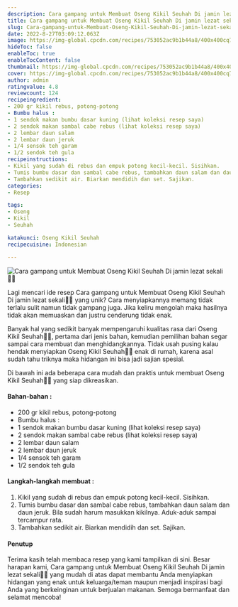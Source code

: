 ```yaml
---
description: Cara gampang untuk Membuat Oseng Kikil Seuhah Di jamin lezat sekali"
title: Cara gampang untuk Membuat Oseng Kikil Seuhah Di jamin lezat sekali
slug: Cara-gampang-untuk-Membuat-Oseng-Kikil-Seuhah-Di-jamin-lezat-sekali
date: 2022-8-27T03:09:12.063Z
image: https://img-global.cpcdn.com/recipes/753052ac9b1b44a8/400x400cq70/photo.jpg
hideToc: false
enableToc: true
enableTocContent: false
thumbnail: https://img-global.cpcdn.com/recipes/753052ac9b1b44a8/400x400cq70/photo.jpg
cover: https://img-global.cpcdn.com/recipes/753052ac9b1b44a8/400x400cq70/photo.jpg
author: admin
ratingvalue: 4.8
reviewcount: 124
recipeingredient:
- 200 gr kikil rebus, potong-potong
- Bumbu halus :
- 1 sendok makan bumbu dasar kuning (lihat koleksi resep saya)
- 2 sendok makan sambal cabe rebus (lihat koleksi resep saya)
- 2 lembar daun salam
- 2 lembar daun jeruk
- 1/4 sensok teh garam
- 1/2 sendok teh gula
recipeinstructions:
- Kikil yang sudah di rebus dan empuk potong kecil-kecil. Sisihkan.
- Tumis bumbu dasar dan sambal cabe rebus, tambahkan daun salam dan daun jeruk. Bila sudah harum masukkan kikilnya. Aduk-aduk sampai tercampur rata.
- Tambahkan sedikit air. Biarkan mendidih dan set. Sajikan.
categories:
- Resep

tags:
- Oseng
- Kikil
- Seuhah

katakunci: Oseng Kikil Seuhah
recipecuisine: Indonesian

---
```


![Cara gampang untuk Membuat Oseng Kikil Seuhah Di jamin lezat sekali👩‍🍳](https://img-global.cpcdn.com/recipes/753052ac9b1b44a8/400x400cq70/photo.jpg)

Lagi mencari ide resep Cara gampang untuk Membuat Oseng Kikil Seuhah Di jamin lezat sekali👩‍🍳 yang unik? Cara menyiapkannya memang tidak terlalu sulit namun tidak gampang juga. Jika keliru mengolah maka hasilnya tidak akan memuaskan dan justru cenderung tidak enak.

Banyak hal yang sedikit banyak mempengaruhi kualitas rasa dari Oseng Kikil Seuhah👩‍🍳, pertama dari jenis bahan, kemudian pemilihan bahan segar sampai cara membuat dan menghidangkannya. Tidak usah pusing kalau hendak menyiapkan Oseng Kikil Seuhah👩‍🍳 enak di rumah, karena asal sudah tahu triknya maka hidangan ini bisa jadi sajian spesial.

Di bawah ini ada beberapa cara mudah dan praktis untuk membuat Oseng Kikil Seuhah👩‍🍳 yang siap dikreasikan.

<!--inarticleads1-->

#### Bahan-bahan :

- 200 gr kikil rebus, potong-potong
- Bumbu halus :
- 1 sendok makan bumbu dasar kuning (lihat koleksi resep saya)
- 2 sendok makan sambal cabe rebus (lihat koleksi resep saya)
- 2 lembar daun salam
- 2 lembar daun jeruk
- 1/4 sensok teh garam
- 1/2 sendok teh gula

<!--inarticleads2-->

#### Langkah-langkah membuat :

1. Kikil yang sudah di rebus dan empuk potong kecil-kecil. Sisihkan.
1. Tumis bumbu dasar dan sambal cabe rebus, tambahkan daun salam dan daun jeruk. Bila sudah harum masukkan kikilnya. Aduk-aduk sampai tercampur rata.
1. Tambahkan sedikit air. Biarkan mendidih dan set. Sajikan.

#### Penutup

Terima kasih telah membaca resep yang kami tampilkan di sini. Besar harapan kami, Cara gampang untuk Membuat Oseng Kikil Seuhah Di jamin lezat sekali👩‍🍳 yang mudah di atas dapat membantu Anda menyiapkan hidangan yang enak untuk keluarga/teman maupun menjadi inspirasi bagi Anda yang berkeinginan untuk berjualan makanan. Semoga bermanfaat dan selamat mencoba!